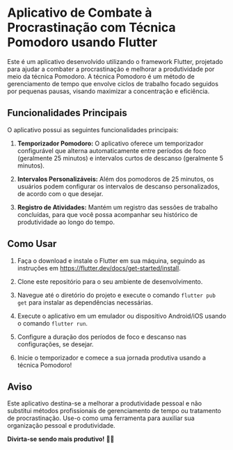 # Aplicativo de Combate à Procrastinação com Técnica Pomodoro usando Flutter

Este é um aplicativo desenvolvido utilizando o framework Flutter, projetado para ajudar a combater a procrastinação e melhorar a produtividade por meio da técnica Pomodoro. A técnica Pomodoro é um método de gerenciamento de tempo que envolve ciclos de trabalho focado seguidos por pequenas pausas, visando maximizar a concentração e eficiência.

## Funcionalidades Principais

O aplicativo possui as seguintes funcionalidades principais:

1. **Temporizador Pomodoro:** O aplicativo oferece um temporizador configurável que alterna automaticamente entre períodos de foco (geralmente 25 minutos) e intervalos curtos de descanso (geralmente 5 minutos).

2. **Intervalos Personalizáveis:** Além dos pomodoros de 25 minutos, os usuários podem configurar os intervalos de descanso personalizados, de acordo com o que desejar.

3. **Registro de Atividades:** Mantém um registro das sessões de trabalho concluídas, para que você possa acompanhar seu histórico de produtividade ao longo do tempo.

## Como Usar

1. Faça o download e instale o Flutter em sua máquina, seguindo as instruções em https://flutter.dev/docs/get-started/install.

2. Clone este repositório para o seu ambiente de desenvolvimento.

3. Navegue até o diretório do projeto e execute o comando `flutter pub get` para instalar as dependências necessárias.

4. Execute o aplicativo em um emulador ou dispositivo Android/iOS usando o comando `flutter run`.

5. Configure a duração dos períodos de foco e descanso nas configurações, se desejar.

6. Inicie o temporizador e comece a sua jornada produtiva usando a técnica Pomodoro!


## Aviso

Este aplicativo destina-se a melhorar a produtividade pessoal e não substitui métodos profissionais de gerenciamento de tempo ou tratamento de procrastinação. Use-o como uma ferramenta para auxiliar sua organização pessoal e produtividade.

**Divirta-se sendo mais produtivo!** 🍅🚀
